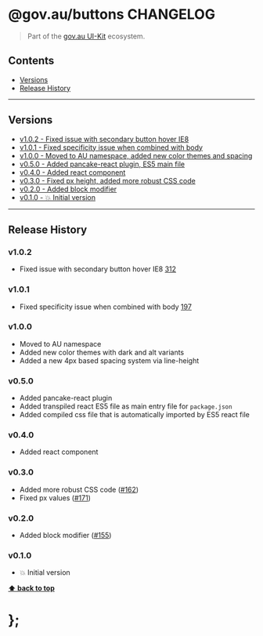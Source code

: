 @gov.au/buttons CHANGELOG
======================

> Part of the [gov.au UI-Kit](https://github.com/govau/uikit/) ecosystem.


## Contents

* [Versions](#install)
* [Release History](#release-history)


----------------------------------------------------------------------------------------------------------------------------------------------------------------


## Versions

* [v1.0.2 - Fixed issue with secondary button hover IE8](v102)
* [v1.0.1 - Fixed specificity issue when combined with body](v101)
* [v1.0.0 - Moved to AU namespace, added new color themes and spacing](v100)
* [v0.5.0 - Added pancake-react plugin, ES5 main file](v050)
* [v0.4.0 - Added react component](v040)
* [v0.3.0 - Fixed px height, added more robust CSS code](v030)
* [v0.2.0 - Added block modifier](v020)
* [v0.1.0 - 💥 Initial version](v010)


----------------------------------------------------------------------------------------------------------------------------------------------------------------


## Release History

### v1.0.2

- Fixed issue with secondary button hover IE8 [312](https://github.com/govau/uikit/issues/312)


### v1.0.1

- Fixed specificity issue when combined with body [197](https://github.com/govau/uikit/issues/197)


### v1.0.0

- Moved to AU namespace
- Added new color themes with dark and alt variants
- Added a new 4px based spacing system via line-height


### v0.5.0

- Added pancake-react plugin
- Added transpiled react ES5 file as main entry file for `package.json`
- Added compiled css file that is automatically imported by ES5 react file


### v0.4.0

- Added react component


### v0.3.0

- Added more robust CSS code ([#162](https://github.com/govau/uikit/issues/162))
- Fixed px values ([#171](https://github.com/govau/uikit/issues/171))


### v0.2.0

- Added block modifier ([#155](https://github.com/govau/uikit/issues/155))


### v0.1.0

- 💥 Initial version


**[⬆ back to top](#contents)**


# };

